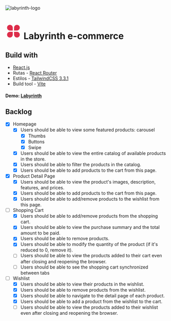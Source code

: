 ![labyrinth-logo](https://github.com/matiasgimenezdev/labyrinth-ecommerce/assets/117539520/acfa59a3-2ae5-417f-9fa0-86855de26ba4)<h1>
<svg width="50" height="50" viewBox="0 0 50 50" fill="none" xmlns="http://www.w3.org/2000/svg">
<g clip-path="url(#clip0_14_34)">
<path d="M14.0625 5.20831C15.2252 5.20831 16.3766 5.43733 17.4508 5.8823C18.5251 6.32726 19.5012 6.97945 20.3233 7.80164C21.1455 8.62382 21.7977 9.5999 22.2427 10.6741C22.6876 11.7484 22.9167 12.8997 22.9167 14.0625V22.9166H14.0625C11.7142 22.9166 9.46214 21.9838 7.80166 20.3233C6.14118 18.6628 5.20833 16.4108 5.20833 14.0625C5.20833 11.7142 6.14118 9.46212 7.80166 7.80164C9.46214 6.14116 11.7142 5.20831 14.0625 5.20831ZM14.0625 27.0833H22.9167V35.9375C22.9167 37.6887 22.3974 39.4005 21.4245 40.8566C20.4516 42.3126 19.0687 43.4475 17.4508 44.1177C15.833 44.7878 14.0527 44.9632 12.3351 44.6215C10.6176 44.2799 9.03993 43.4366 7.80166 42.1983C6.56338 40.96 5.7201 39.3824 5.37846 37.6648C5.03682 35.9473 5.21216 34.167 5.88232 32.5491C6.55247 30.9312 7.68733 29.5484 9.14339 28.5755C10.5994 27.6026 12.3113 27.0833 14.0625 27.0833ZM35.9375 5.20831C38.2858 5.20831 40.5379 6.14116 42.1983 7.80164C43.8588 9.46212 44.7917 11.7142 44.7917 14.0625C44.7917 16.4108 43.8588 18.6628 42.1983 20.3233C40.5379 21.9838 38.2858 22.9166 35.9375 22.9166H27.0833V14.0625C27.0833 11.7142 28.0162 9.46212 29.6767 7.80164C31.3371 6.14116 33.5892 5.20831 35.9375 5.20831ZM27.0833 27.0833H35.9375C37.6887 27.0833 39.4006 27.6026 40.8566 28.5755C42.3127 29.5484 43.4475 30.9312 44.1177 32.5491C44.7878 34.167 44.9632 35.9473 44.6215 37.6648C44.2799 39.3824 43.4366 40.96 42.1983 42.1983C40.9601 43.4366 39.3824 44.2799 37.6649 44.6215C35.9473 44.9632 34.167 44.7878 32.5492 44.1177C30.9313 43.4475 29.5484 42.3126 28.5755 40.8566C27.6026 39.4005 27.0833 37.6887 27.0833 35.9375V27.0833Z" fill="#DD2D4A"/>
</g>
<defs>
<clipPath id="clip0_14_34">
<rect width="50" height="50" fill="white"/>
</clipPath>
</defs>
</svg>
Labyrinth e-commerce </h1>

## Build with

-   [React.js](https://react.dev/)
-   Rutas - [React Router](https://reactrouter.com/en/main)
-   Estilos - [TailwindCSS 3.3.1](https://tailwindcss.com/docs/installation)
-   Build tool - [Vite](https://vitejs.dev/)

#### Demo: [Labyrinth](https://labyrinth-ecommerce.vercel.app/)

## Backlog

-   [x] Homepage
    -   [x] Users should be able to view some featured products: carousel
        -   [x] Thumbs
        -   [x] Buttons
        -   [x] Swipe
    -   [x] Users should be able to view the entire catalog of available products in the store.
    -   [x] Users should be able to filter the products in the catalog.
    -   [x] Users should be able to add products to the cart from this page.
-   [x] Product Detail Page
    -   [x] Users should be able to view the product's images, description, features, and prices.
    -   [x] Users should be able to add products to the cart from this page.
    -   [x] Users should be able to add/remove products to the wishlist from this page.
-   [ ] Shopping Cart
    -   [x] Users should be able to add/remove products from the shopping cart.
    -   [x] Users should be able to view the purchase summary and the total amount to be paid.
    -   [x] Users should be able to remove products.
    -   [x] Users should be able to modify the quantity of the product (if it's reduced to 0, remove it).
    -   [ ] Users should be able to view the products added to their cart even after closing and reopening the browser.
    -   [ ] Users should be able to see the shopping cart synchronized between tabs
-   [ ] Wishlist
    -   [x] Users should be able to view their products in the wishlist.
    -   [x] Users should be able to remove products from the wishlist.
    -   [x] Users should be able to navigate to the detail page of each product.
    -   [x] Users should be able to add a product from the wishlist to the cart.
    -   [ ] Users should be able to view the products added to their wishlist even after closing and reopening the browser.
